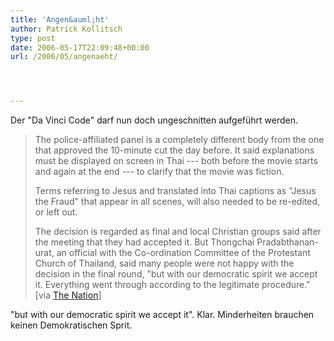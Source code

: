 ```yaml
---
title: 'Angen&auml;ht'
author: Patrick Kollitsch
type: post
date: 2006-05-17T22:09:48+00:00
url: /2006/05/angenaeht/




---
```

Der "Da Vinci Code" darf nun doch ungeschnitten aufgef&uuml;hrt werden.

> The police-affiliated panel is a completely different body from the one that approved the 10-minute cut the day before. It said explanations must be displayed on screen in Thai --- both before the movie starts and again at the end --- to clarify that the movie was fiction.
> 
> Terms referring to Jesus and translated into Thai captions as "Jesus the Fraud" that appear in all scenes, will also needed to be re-edited, or left out.
> 
> The decision is regarded as final and local Christian groups said after the meeting that they had accepted it. But Thongchai Pradabthanan-urat, an official with the Co-ordination Committee of the Protestant Church of Thailand, said many people were not happy with the decision in the final round, "but with our democratic spirit we accept it. Everything went through according to the legitimate procedure." [via [The Nation][1]]

"but with our democratic spirit we accept it". Klar. Minderheiten brauchen keinen Demokratischen Sprit.

 [1]: http://www.nationmultimedia.com/2006/05/18/national/national_30004308.php